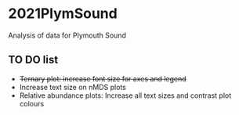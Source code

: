# 2021PlymSound
Analysis of data for Plymouth Sound

## TO DO list ##
* ~~Ternary plot: increase font size for axes and legend~~
* Increase text size on nMDS plots
* Relative abundance plots: Increase all text sizes and contrast plot colours